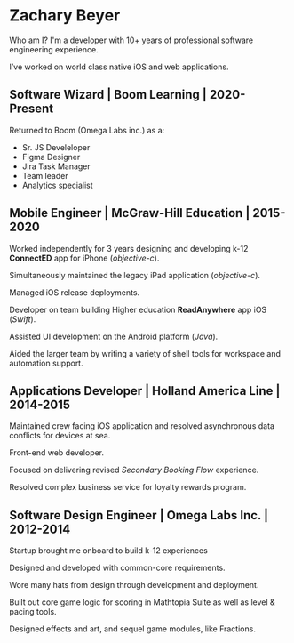 # Zachary Beyer

Who am I? I'm a developer with 10+ years of professional software engineering experience. 

I’ve worked on world class native iOS and web applications.

## Software Wizard | Boom Learning | 2020-Present

Returned to Boom (Omega Labs inc.) as a: 

*   Sr. JS Develeloper
*   Figma Designer
*   Jira Task Manager
*   Team leader
*   Analytics specialist

## Mobile Engineer | McGraw-Hill Education | 2015-2020

Worked independently for 3 years designing and developing k-12 **ConnectED** app for iPhone  (*objective-c*).

Simultaneously maintained the legacy iPad application  (*objective-c*). 

Managed iOS release deployments.

Developer on team building Higher education **ReadAnywhere** app iOS (*Swift*).

Assisted UI development on the Android platform (*Java*). 

Aided the larger team by writing a variety of shell tools for workspace and automation support.

## Applications Developer | Holland America Line | 2014-2015

Maintained crew facing iOS application and resolved asynchronous data conflicts for devices at sea.

Front-end web developer. 

Focused on delivering revised *Secondary Booking Flow* experience. 

Resolved complex business service for loyalty rewards program.

## Software Design Engineer | Omega Labs Inc. | 2012-2014

Startup brought me onboard to build k-12 experiences 

Designed and developed with common-core requirements. 

Wore many hats from design through development and deployment. 

Built out core game logic for scoring in Mathtopia Suite as well as level & pacing tools. 

Designed effects and art, and sequel game modules, like Fractions. 